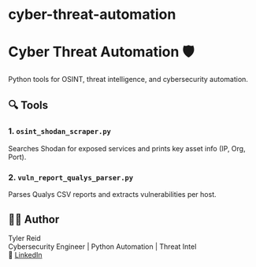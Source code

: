 # cyber-threat-automation

# Cyber Threat Automation 🛡️

Python tools for OSINT, threat intelligence, and cybersecurity automation.

## 🔍 Tools

### 1. `osint_shodan_scraper.py`
Searches Shodan for exposed services and prints key asset info (IP, Org, Port).

### 2. `vuln_report_qualys_parser.py`
Parses Qualys CSV reports and extracts vulnerabilities per host.

## 👨‍💻 Author
Tyler Reid  
Cybersecurity Engineer | Python Automation | Threat Intel  
🔗 [LinkedIn](https://www.linkedin.com/in/tyler-cyberdefense/) 
